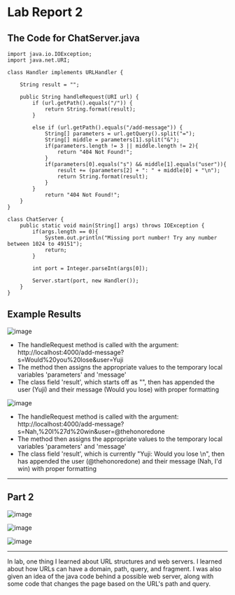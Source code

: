 # Lab Report 2

## The Code for ChatServer.java

```
import java.io.IOException;
import java.net.URI;

class Handler implements URLHandler {

    String result = "";

    public String handleRequest(URI url) {
        if (url.getPath().equals("/")) {
            return String.format(result);
        } 
        
        else if (url.getPath().equals("/add-message")) {
            String[] parameters = url.getQuery().split("=");
            String[] middle = parameters[1].split("&");
            if(parameters.length != 3 || middle.length != 2){
                return "404 Not Found!";
            }
            if(parameters[0].equals("s") && middle[1].equals("user")){
                result += (parameters[2] + ": " + middle[0] + "\n");
                return String.format(result);
            }
        } 
            return "404 Not Found!";
    }
}

class ChatServer {
    public static void main(String[] args) throws IOException {
        if(args.length == 0){
            System.out.println("Missing port number! Try any number between 1024 to 49151");
            return;
        }

        int port = Integer.parseInt(args[0]);

        Server.start(port, new Handler());
    }
}

```
## Example Results

![image](https://github.com/theryanfo/cse15l-lab-reports/assets/156359755/75ba2ee4-3f87-4d8d-a9f2-fd9e5407b526)
- The handleRequest method is called with the argument: http://localhost:4000/add-message?s=Would%20you%20lose&user=Yuji
- The method then assigns the appropriate values to the temporary local variables 'parameters' and 'message'
- The class field 'result', which starts off as "", then has appended the user (Yuji) and their message (Would you lose) with proper formatting

![image](https://github.com/theryanfo/cse15l-lab-reports/assets/156359755/30d292d9-e095-4776-ac87-dff79eeb3218)
- The handleRequest method is called with the argument: http://localhost:4000/add-message?s=Nah,%20I%27d%20win&user=@thehonoredone
- The method then assigns the appropriate values to the temporary local variables 'parameters' and 'message'
- The class field 'result', which is currently "Yuji: Would you lose \n", then has appended the user (@thehonoredone) and their message (Nah, I'd win) with proper formatting

***

## Part 2

![image](https://github.com/theryanfo/cse15l-lab-reports/assets/156359755/b295f80b-4820-4964-b8f5-563977d70ecb)

![image](https://github.com/theryanfo/cse15l-lab-reports/assets/156359755/4d43659c-f0b7-45c7-a497-20c260216a90)

![image](https://github.com/theryanfo/cse15l-lab-reports/assets/156359755/29dc894b-47a8-42f2-992b-7ad70a20b30c)

***

In lab, one thing I learned about URL structures and web servers. I learned about how URLs can have a domain, path, query, and fragment. I was also given an idea of the java code behind a possible web server, along with some code that changes the page based on the URL's path and query.
